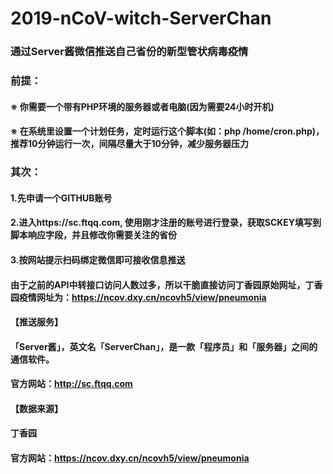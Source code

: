 # 2019-nCoV-witch-ServerChan
### 通过Server酱微信推送自己省份的新型管状病毒疫情

### 前提：

#### ※ 你需要一个带有PHP环境的服务器或者电脑(因为需要24小时开机)
#### ※ 在系统里设置一个计划任务，定时运行这个脚本(如：php /home/cron.php)，推荐10分钟运行一次，间隔尽量大于10分钟，减少服务器压力

### 其次：

#### 1.先申请一个GITHUB账号
#### 2.进入https://sc.ftqq.com, 使用刚才注册的账号进行登录，获取SCKEY填写到脚本响应字段，并且修改你需要关注的省份
#### 3.按网站提示扫码绑定微信即可接收信息推送

#### 由于之前的API中转接口访问人数过多，所以干脆直接访问丁香园原始网址，丁香园疫情网址为：https://ncov.dxy.cn/ncovh5/view/pneumonia
 
#### 【推送服务】
#### 「Server酱」，英文名「ServerChan」，是一款「程序员」和「服务器」之间的通信软件。
#### 官方网站：http://sc.ftqq.com

#### 【数据来源】
#### 丁香园
#### 官方网站：https://ncov.dxy.cn/ncovh5/view/pneumonia
